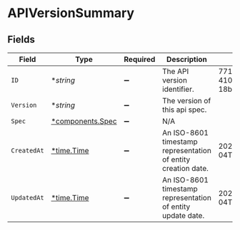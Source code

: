 # APIVersionSummary


## Fields

| Field                                                         | Type                                                          | Required                                                      | Description                                                   | Example                                                       |
| ------------------------------------------------------------- | ------------------------------------------------------------- | ------------------------------------------------------------- | ------------------------------------------------------------- | ------------------------------------------------------------- |
| `ID`                                                          | **string*                                                     | :heavy_minus_sign:                                            | The API version identifier.                                   | 7710d5c4-d902-410b-992f-18b814155b53                          |
| `Version`                                                     | **string*                                                     | :heavy_minus_sign:                                            | The version of this api spec.                                 |                                                               |
| `Spec`                                                        | [*components.Spec](../../models/components/spec.md)           | :heavy_minus_sign:                                            | N/A                                                           |                                                               |
| `CreatedAt`                                                   | [*time.Time](https://pkg.go.dev/time#Time)                    | :heavy_minus_sign:                                            | An ISO-8601 timestamp representation of entity creation date. | 2022-11-04T20:10:06.927Z                                      |
| `UpdatedAt`                                                   | [*time.Time](https://pkg.go.dev/time#Time)                    | :heavy_minus_sign:                                            | An ISO-8601 timestamp representation of entity update date.   | 2022-11-04T20:10:06.927Z                                      |
